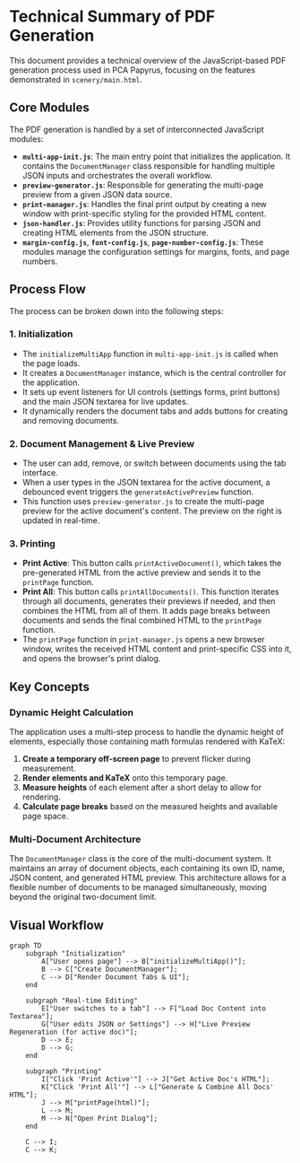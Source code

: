 # Technical Summary of PDF Generation

This document provides a technical overview of the JavaScript-based PDF generation process used in PCA Papyrus, focusing on the features demonstrated in `scenery/main.html`.

## Core Modules

The PDF generation is handled by a set of interconnected JavaScript modules:

-   **`multi-app-init.js`**: The main entry point that initializes the application. It contains the `DocumentManager` class responsible for handling multiple JSON inputs and orchestrates the overall workflow.
-   **`preview-generator.js`**: Responsible for generating the multi-page preview from a given JSON data source.
-   **`print-manager.js`**: Handles the final print output by creating a new window with print-specific styling for the provided HTML content.
-   **`json-handler.js`**: Provides utility functions for parsing JSON and creating HTML elements from the JSON structure.
-   **`margin-config.js`**, **`font-config.js`**, **`page-number-config.js`**: These modules manage the configuration settings for margins, fonts, and page numbers.

## Process Flow

The process can be broken down into the following steps:

### 1. Initialization
-   The `initializeMultiApp` function in `multi-app-init.js` is called when the page loads.
-   It creates a `DocumentManager` instance, which is the central controller for the application.
-   It sets up event listeners for UI controls (settings forms, print buttons) and the main JSON textarea for live updates.
-   It dynamically renders the document tabs and adds buttons for creating and removing documents.

### 2. Document Management & Live Preview
-   The user can add, remove, or switch between documents using the tab interface.
-   When a user types in the JSON textarea for the active document, a debounced event triggers the `generateActivePreview` function.
-   This function uses `preview-generator.js` to create the multi-page preview for the active document's content. The preview on the right is updated in real-time.

### 3. Printing
-   **Print Active**: This button calls `printActiveDocument()`, which takes the pre-generated HTML from the active preview and sends it to the `printPage` function.
-   **Print All**: This button calls `printAllDocuments()`. This function iterates through all documents, generates their previews if needed, and then combines the HTML from all of them. It adds page breaks between documents and sends the final combined HTML to the `printPage` function.
-   The `printPage` function in `print-manager.js` opens a new browser window, writes the received HTML content and print-specific CSS into it, and opens the browser's print dialog.

## Key Concepts

### Dynamic Height Calculation
The application uses a multi-step process to handle the dynamic height of elements, especially those containing math formulas rendered with KaTeX:
1.  **Create a temporary off-screen page** to prevent flicker during measurement.
2.  **Render elements and KaTeX** onto this temporary page.
3.  **Measure heights** of each element after a short delay to allow for rendering.
4.  **Calculate page breaks** based on the measured heights and available page space.

### Multi-Document Architecture
The `DocumentManager` class is the core of the multi-document system. It maintains an array of document objects, each containing its own ID, name, JSON content, and generated HTML preview. This architecture allows for a flexible number of documents to be managed simultaneously, moving beyond the original two-document limit.

## Visual Workflow

```mermaid
graph TD
    subgraph "Initialization"
        A["User opens page"] --> B["initializeMultiApp()"];
        B --> C["Create DocumentManager"];
        C --> D["Render Document Tabs & UI"];
    end

    subgraph "Real-time Editing"
        E["User switches to a tab"] --> F["Load Doc Content into Textarea"];
        G["User edits JSON or Settings"] --> H["Live Preview Regeneration (for active doc)"];
        D --> E;
        D --> G;
    end

    subgraph "Printing"
        I["Click 'Print Active'"] --> J["Get Active Doc's HTML"];
        K["Click 'Print All'"] --> L["Generate & Combine All Docs' HTML"];
        J --> M["printPage(html)"];
        L --> M;
        M --> N["Open Print Dialog"];
    end

    C --> I;
    C --> K;
``` 